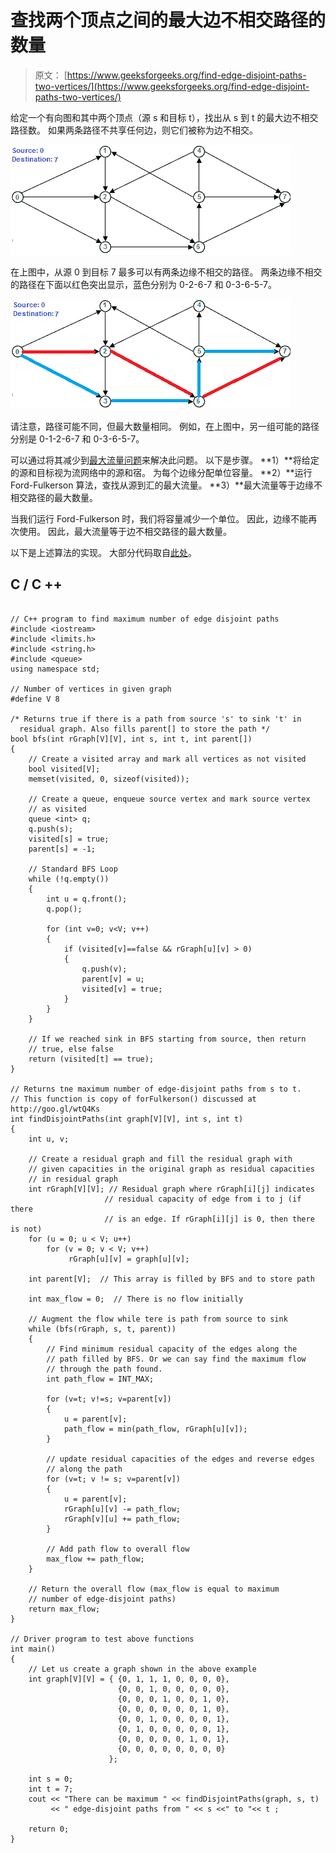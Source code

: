 # 查找两个顶点之间的最大边不相交路径的数量

> 原文： [https://www.geeksforgeeks.org/find-edge-disjoint-paths-two-vertices/](https://www.geeksforgeeks.org/find-edge-disjoint-paths-two-vertices/)

给定一个有向图和其中两个顶点（源 s 和目标 t），找出从 s 到 t 的最大边不相交路径数。 如果两条路径不共享任何边，则它们被称为边不相交。

[![edgedisjoint1](img/c7eb781c429956164f4cc9f2f63d8db3.png)](https://media.geeksforgeeks.org/wp-content/cdn-uploads/edgedisjoint1.png)

在上图中，从源 0 到目标 7 最多可以有两条边缘不相交的路径。 两条边缘不相交的路径在下面以红色突出显示，蓝色分别为 0-2-6-7 和 0-3-6-5-7。

[![edgedisjoint2](img/13729ae49238284ab354c2f3e295e7bf.png)](https://media.geeksforgeeks.org/wp-content/cdn-uploads/edgedisjoint2.png)

请注意，路径可能不同，但最大数量相同。 例如，在上图中，另一组可能的路径分别是 0-1-2-6-7 和 0-3-6-5-7。

可以通过将其减少到[最大流量问题](https://www.geeksforgeeks.org/ford-fulkerson-algorithm-for-maximum-flow-problem/)来解决此问题。 以下是步骤。
**1）**将给定的源和目标视为流网络中的源和宿。 为每个边缘分配单位容量。
**2）**运行 Ford-Fulkerson 算法，查找从源到汇的最大流量。
**3）**最大流量等于边缘不相交路径的最大数量。

当我们运行 Ford-Fulkerson 时，我们将容量减少一个单位。 因此，边缘不能再次使用。 因此，最大流量等于边不相交路径的最大数量。

以下是上述算法的实现。 大部分代码取自[此处](https://www.geeksforgeeks.org/ford-fulkerson-algorithm-for-maximum-flow-problem/)。

## C / C ++

```

// C++ program to find maximum number of edge disjoint paths 
#include <iostream> 
#include <limits.h> 
#include <string.h> 
#include <queue> 
using namespace std; 

// Number of vertices in given graph 
#define V 8 

/* Returns true if there is a path from source 's' to sink 't' in 
  residual graph. Also fills parent[] to store the path */
bool bfs(int rGraph[V][V], int s, int t, int parent[]) 
{ 
    // Create a visited array and mark all vertices as not visited 
    bool visited[V]; 
    memset(visited, 0, sizeof(visited)); 

    // Create a queue, enqueue source vertex and mark source vertex 
    // as visited 
    queue <int> q; 
    q.push(s); 
    visited[s] = true; 
    parent[s] = -1; 

    // Standard BFS Loop 
    while (!q.empty()) 
    { 
        int u = q.front(); 
        q.pop(); 

        for (int v=0; v<V; v++) 
        { 
            if (visited[v]==false && rGraph[u][v] > 0) 
            { 
                q.push(v); 
                parent[v] = u; 
                visited[v] = true; 
            } 
        } 
    } 

    // If we reached sink in BFS starting from source, then return 
    // true, else false 
    return (visited[t] == true); 
} 

// Returns tne maximum number of edge-disjoint paths from s to t. 
// This function is copy of forFulkerson() discussed at http://goo.gl/wtQ4Ks 
int findDisjointPaths(int graph[V][V], int s, int t) 
{ 
    int u, v; 

    // Create a residual graph and fill the residual graph with 
    // given capacities in the original graph as residual capacities 
    // in residual graph 
    int rGraph[V][V]; // Residual graph where rGraph[i][j] indicates 
                     // residual capacity of edge from i to j (if there 
                     // is an edge. If rGraph[i][j] is 0, then there is not) 
    for (u = 0; u < V; u++) 
        for (v = 0; v < V; v++) 
             rGraph[u][v] = graph[u][v]; 

    int parent[V];  // This array is filled by BFS and to store path 

    int max_flow = 0;  // There is no flow initially 

    // Augment the flow while tere is path from source to sink 
    while (bfs(rGraph, s, t, parent)) 
    { 
        // Find minimum residual capacity of the edges along the 
        // path filled by BFS. Or we can say find the maximum flow 
        // through the path found. 
        int path_flow = INT_MAX; 

        for (v=t; v!=s; v=parent[v]) 
        { 
            u = parent[v]; 
            path_flow = min(path_flow, rGraph[u][v]); 
        } 

        // update residual capacities of the edges and reverse edges 
        // along the path 
        for (v=t; v != s; v=parent[v]) 
        { 
            u = parent[v]; 
            rGraph[u][v] -= path_flow; 
            rGraph[v][u] += path_flow; 
        } 

        // Add path flow to overall flow 
        max_flow += path_flow; 
    } 

    // Return the overall flow (max_flow is equal to maximum 
    // number of edge-disjoint paths) 
    return max_flow; 
} 

// Driver program to test above functions 
int main() 
{ 
    // Let us create a graph shown in the above example 
    int graph[V][V] = { {0, 1, 1, 1, 0, 0, 0, 0}, 
                        {0, 0, 1, 0, 0, 0, 0, 0}, 
                        {0, 0, 0, 1, 0, 0, 1, 0}, 
                        {0, 0, 0, 0, 0, 0, 1, 0}, 
                        {0, 0, 1, 0, 0, 0, 0, 1}, 
                        {0, 1, 0, 0, 0, 0, 0, 1}, 
                        {0, 0, 0, 0, 0, 1, 0, 1}, 
                        {0, 0, 0, 0, 0, 0, 0, 0} 
                      }; 

    int s = 0; 
    int t = 7; 
    cout << "There can be maximum " << findDisjointPaths(graph, s, t) 
         << " edge-disjoint paths from " << s <<" to "<< t ; 

    return 0; 
} 

```